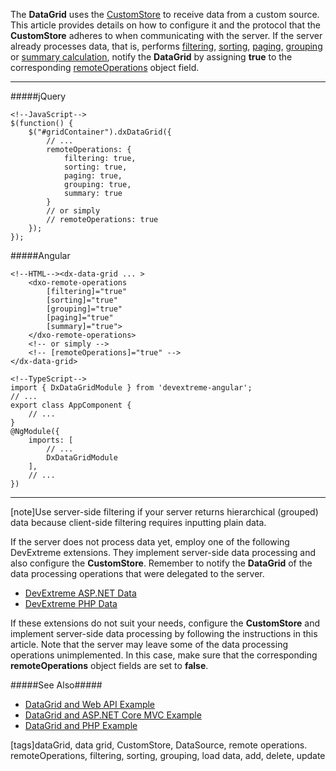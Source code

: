 The **DataGrid** uses the [CustomStore](/api-reference/30%20Data%20Layer/CustomStore '/Documentation/ApiReference/Data_Layer/CustomStore/') to receive data from a custom source. This article provides details on how to configure it and the protocol that the **CustomStore** adheres to when communicating with the server. If the server already processes data, that is, performs [filtering](/concepts/05%20Widgets/DataGrid/30%20Filtering%20and%20Searching '/Documentation/Guide/Widgets/DataGrid/Filtering_and_Searching/'), [sorting](/concepts/05%20Widgets/DataGrid/25%20Sorting '/Documentation/Guide/Widgets/DataGrid/Sorting/'), [paging](/api-reference/10%20UI%20Widgets/dxDataGrid/1%20Configuration/paging '/Documentation/ApiReference/UI_Widgets/dxDataGrid/Configuration/paging/'), [grouping](/concepts/05%20Widgets/DataGrid/45%20Grouping '/Documentation/Guide/Widgets/DataGrid/Grouping/') or [summary calculation](/concepts/05%20Widgets/DataGrid/65%20Summaries '/Documentation/Guide/Widgets/DataGrid/Summaries/'), notify the **DataGrid** by assigning **true** to the corresponding [remoteOperations](/api-reference/10%20UI%20Widgets/dxDataGrid/1%20Configuration/remoteOperations '/Documentation/ApiReference/UI_Widgets/dxDataGrid/Configuration/remoteOperations/') object field. 

---

#####jQuery

    <!--JavaScript-->
    $(function() {
        $("#gridContainer").dxDataGrid({ 
            // ...
            remoteOperations: {
                filtering: true,
                sorting: true,
                paging: true,
                grouping: true,
                summary: true
            }
            // or simply
            // remoteOperations: true
        });
    }); 

#####Angular

    <!--HTML--><dx-data-grid ... >
        <dxo-remote-operations
            [filtering]="true"
            [sorting]="true"
            [grouping]="true"
            [paging]="true"
            [summary]="true"> 
        </dxo-remote-operations>
        <!-- or simply -->
        <!-- [remoteOperations]="true" -->
    </dx-data-grid>

    <!--TypeScript-->
    import { DxDataGridModule } from 'devextreme-angular';
    // ...
    export class AppComponent {
        // ...
    }
    @NgModule({
        imports: [
            // ...
            DxDataGridModule
        ],
        // ...
    })

---

[note]Use server-side filtering if your server returns hierarchical (grouped) data because client-side filtering requires inputting plain data.

If the server does not process data yet, employ one of the following DevExtreme extensions. They implement server-side data processing and also configure the **CustomStore**. Remember to notify the **DataGrid** of the data processing operations that were delegated to the server.

- [DevExtreme ASP.NET Data](https://github.com/DevExpress/DevExtreme.AspNet.Data)
- [DevExtreme PHP Data](https://github.com/DevExpress/DevExtreme-PHP-Data)

If these extensions do not suit your needs, configure the **CustomStore** and implement server-side data processing by following the instructions in this article. Note that the server may leave some of the data processing operations unimplemented. In this case, make sure that the corresponding **remoteOperations** object fields are set to **false**.

#####See Also#####
- [DataGrid and Web API Example](https://github.com/DevExpress/devextreme-examples/tree/17_2/datagrid-webapi)
- [DataGrid and ASP.NET Core MVC Example](https://github.com/DevExpress/DevExtreme.AspNet.Data/tree/master/net)
- [DataGrid and PHP Example](https://github.com/DevExpress/DevExtreme-PHP-Data/tree/master/example)

[tags]dataGrid, data grid, CustomStore, DataSource, remote operations. remoteOperations, filtering, sorting, grouping, load data, add, delete, update
